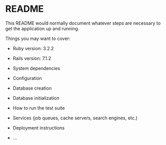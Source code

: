 # README

This README would normally document whatever steps are necessary to get the
application up and running.

Things you may want to cover:

* Ruby version: 3.2.2

* Rails version: 7.1.2

* System dependencies

* Configuration

* Database creation

* Database initialization

* How to run the test suite

* Services (job queues, cache servers, search engines, etc.)

* Deployment instructions

* ...
